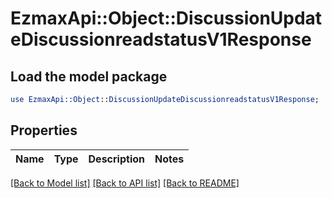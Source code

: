 # EzmaxApi::Object::DiscussionUpdateDiscussionreadstatusV1Response

## Load the model package
```perl
use EzmaxApi::Object::DiscussionUpdateDiscussionreadstatusV1Response;
```

## Properties
Name | Type | Description | Notes
------------ | ------------- | ------------- | -------------

[[Back to Model list]](../README.md#documentation-for-models) [[Back to API list]](../README.md#documentation-for-api-endpoints) [[Back to README]](../README.md)


